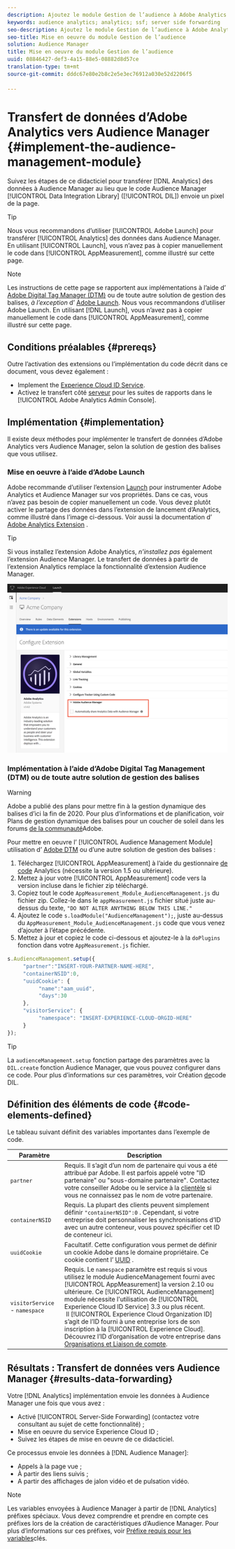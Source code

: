 ```yaml
---
description: Ajoutez le module Gestion de l’audience à Adobe Analytics AppMeasurement pour transférer les données Analytics à Audience Manager au lieu que le code DIL (Audience Manager Data Integration Library) envoie un pixel de la page.
keywords: audience analytics; analytics; ssf; server side forwarding
seo-description: Ajoutez le module Gestion de l’audience à Adobe Analytics AppMeasurement pour transférer les données Analytics à Audience Manager au lieu que le code DIL (Audience Manager Data Integration Library) envoie un pixel de la page.
seo-title: Mise en oeuvre du module Gestion de l’audience
solution: Audience Manager
title: Mise en oeuvre du module Gestion de l’audience
uuid: 08846427-def3-4a15-88e5-08882d8d57ce
translation-type: tm+mt
source-git-commit: dddc67e80e2b8c2e5e3ec76912a030e52d2206f5

---
```



# Transfert de données d’Adobe Analytics vers Audience Manager {#implement-the-audience-management-module}

Suivez les étapes de ce didacticiel pour transférer [!DNL Analytics] des données à Audience Manager au lieu que le code Audience Manager [!UICONTROL Data Integration Library] ([!UICONTROL DIL]) envoie un pixel de la page.

>[!TIP]
>
>Nous vous recommandons d’utiliser [!UICONTROL Adobe Launch] pour transférer [!UICONTROL Analytics] des données dans Audience Manager. En utilisant [!UICONTROL Launch], vous n’avez pas à copier manuellement le code dans [!UICONTROL AppMeasurement], comme illustré sur cette page.

>[!NOTE]
>
>Les instructions de cette page se rapportent aux implémentations à l’aide d’ [Adobe Digital Tag Manager (DTM)](https://docs.adobe.com/content/help/en/dtm/using/dtm-home.html) ou de toute autre solution de gestion des balises, *à l’exception* d’ [Adobe Launch](https://docs.adobe.com/content/help/en/launch/using/overview.html). Nous vous recommandons d’utiliser Adobe Launch. En utilisant [!DNL Launch], vous n’avez pas à copier manuellement le code dans [!UICONTROL AppMeasurement], comme illustré sur cette page.

## Conditions préalables {#prereqs}

Outre l’activation des extensions ou l’implémentation du code décrit dans ce document, vous devez également :

* Implement the [Experience Cloud ID Service](https://marketing.adobe.com/resources/help/en_US/mcvid/).
* Activez le transfert côté [serveur](https://docs.adobe.com/help/en/analytics/admin/admin-tools/server-side-forwarding/ssf.html) pour les suites de rapports dans le [!UICONTROL Adobe Analytics Admin Console].

## Implémentation {#implementation}

Il existe deux méthodes pour implémenter le transfert de données d’Adobe Analytics vers Audience Manager, selon la solution de gestion des balises que vous utilisez.

### Mise en oeuvre à l’aide d’Adobe Launch

Adobe recommande d’utiliser l’extension [Launch](https://docs.adobe.com/content/help/en/launch/using/overview.html) pour instrumenter Adobe Analytics et Audience Manager sur vos propriétés. Dans ce cas, vous n’avez pas besoin de copier manuellement un code. Vous devez plutôt activer le partage des données dans l’extension de lancement d’Analytics, comme illustré dans l’image ci-dessous. Voir aussi la documentation d’ [Adobe Analytics Extension](https://docs.adobe.com/content/help/en/launch/using/extensions-ref/adobe-extension/analytics-extension/overview.html#adobe-audience-manager) .

>[!TIP]
>
>Si vous installez l’extension Adobe Analytics, *n’installez pas* également l’extension Audience Manager. Le transfert de données à partir de l’extension Analytics remplace la fonctionnalité d’extension Audience Manager.

![Comment activer le partage de données depuis l’extension Adobe Analytics vers Audience Manager](/help/using/integration/assets/analytics-to-aam.png)

### Implémentation à l’aide d’Adobe Digital Tag Management (DTM) ou de toute autre solution de gestion des balises


>[!WARNING]
>
>Adobe a publié des plans pour mettre fin à la gestion dynamique des balises d’ici la fin de 2020. Pour plus d’informations et de planification, voir Plans de gestion dynamique des balises pour un coucher de soleil dans les forums [de la communauté](https://forums.adobe.com/community/experience-cloud/platform/launch/blog/2018/10/05/dtm-plans-for-a-sunset)Adobe.

Pour mettre en oeuvre l’ [!UICONTROL Audience Management Module] utilisation d’ [Adobe DTM](https://docs.adobe.com/content/help/en/dtm/using/dtm-home.html) ou d’une autre solution de gestion des balises :

1. Téléchargez [!UICONTROL AppMeasurement] à l’aide du gestionnaire [de code](https://marketing.adobe.com/resources/help/en_US/reference/code_manager_admin.html) Analytics (nécessite la version 1.5 ou ultérieure).
1. Mettez à jour votre [!UICONTROL AppMeasurement] code vers la version incluse dans le fichier zip téléchargé.
1. Copiez tout le code `AppMeasurement_Module_AudienceManagement.js` du fichier zip. Collez-le dans le `appMeasurement.js` fichier situé juste au-dessus du texte, `"DO NOT ALTER ANYTHING BELOW THIS LINE."`
1. Ajoutez le code `s.loadModule("AudienceManagement");`, juste au-dessus du `AppMeasurement_Module_AudienceManagement.js` code que vous venez d’ajouter à l’étape précédente.
1. Mettez à jour et copiez le code ci-dessous et ajoutez-le à la `doPlugins` fonction dans votre `AppMeasurement.js` fichier.

```js
s.AudienceManagement.setup({ 
     "partner":"INSERT-YOUR-PARTNER-NAME-HERE", 
     "containerNSID":0, 
     "uuidCookie": { 
          "name":"aam_uuid", 
          "days":30
     },
     "visitorService": {
          "namespace": "INSERT-EXPERIENCE-CLOUD-ORGID-HERE" 
     } 
});
```

>[!TIP]
>
>La `audienceManagement.setup` fonction partage des paramètres avec la `DIL.create` fonction Audience Manager, que vous pouvez configurer dans ce code. Pour plus d’informations sur ces paramètres, voir Création [de](../../dil/dil-class-overview/dil-create.md#dil-create)code DIL.

## Définition des éléments de code {#code-elements-defined}

Le tableau suivant définit des variables importantes dans l’exemple de code.

| Paramètre | Description |
|--- |--- |
| `partner` | Requis. Il s’agit d’un nom de partenaire qui vous a été attribué par Adobe. Il est parfois appelé votre &quot;ID partenaire&quot; ou &quot;sous-domaine partenaire&quot;.  Contactez votre conseiller Adobe ou le service à la [clientèle](https://helpx.adobe.com/marketing-cloud/contact-support.html) si vous ne connaissez pas le nom de votre partenaire. |
| `containerNSID` | Requis. La plupart des clients peuvent simplement définir `"containerNSID":0` . Cependant, si votre entreprise doit personnaliser les synchronisations d’ID avec un autre conteneur, vous pouvez spécifier cet ID de conteneur ici. |
| `uuidCookie` | Facultatif. Cette configuration vous permet de définir un cookie Adobe dans le domaine propriétaire. Ce cookie contient l’ [UUID](../../reference/ids-in-aam.md) . |
| `visitorService` - `namespace` | Requis. Le `namespace` paramètre est requis si vous utilisez le module AudienceManagement fourni avec [!UICONTROL AppMeasurement] la version 2.10 ou ultérieure. Ce [!UICONTROL AudienceManagement] module nécessite l&#39;utilisation de [!UICONTROL Experience Cloud ID Service] 3.3 ou plus récent. <br> Il [!UICONTROL Experience Cloud Organization ID] s’agit de l’ID fourni à une entreprise lors de son inscription à la [!UICONTROL Experience Cloud]. Découvrez l’ID d’organisation de votre entreprise dans [Organisations et Liaison de compte](https://marketing.adobe.com/resources/help/en_US/mcloud/organizations.html). |

## Résultats : Transfert de données vers Audience Manager {#results-data-forwarding}

Votre [!DNL Analytics] implémentation envoie les données à Audience Manager une fois que vous avez :

* Activé [!UICONTROL Server-Side Forwarding] (contactez votre consultant au sujet de cette fonctionnalité) ;
* Mise en oeuvre du service Experience Cloud ID ;
* Suivez les étapes de mise en oeuvre de ce didacticiel.

Ce processus envoie les données à [!DNL Audience Manager]:

* Appels à la page vue ;
* À partir des liens suivis ;
* A partir des affichages de jalon vidéo et de pulsation vidéo.

>[!NOTE]
>
>Les variables envoyées à Audience Manager à partir de [!DNL Analytics] préfixes spéciaux. Vous devez comprendre et prendre en compte ces préfixes lors de la création de caractéristiques d’Audience Manager. Pour plus d’informations sur ces préfixes, voir [Préfixe requis pour les variables](../../features/traits/trait-variable-prefixes.md)clés.